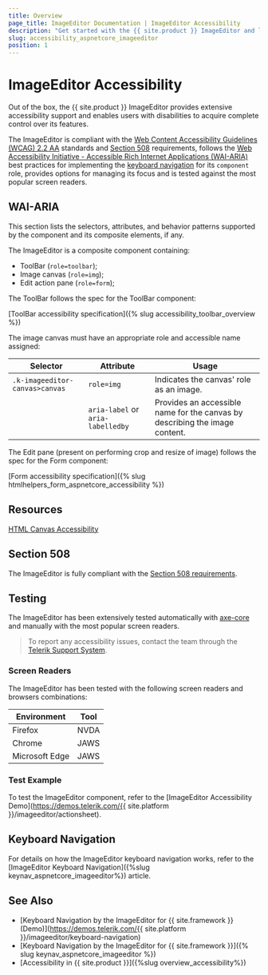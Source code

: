 ```yaml
---
title: Overview
page_title: ImageEditor Documentation | ImageEditor Accessibility
description: "Get started with the {{ site.product }} ImageEditor and learn about its accessibility support for WAI-ARIA, Section 508, and WCAG 2.2."
slug: accessibility_aspnetcore_imageeditor
position: 1
---
```


# ImageEditor Accessibility





Out of the box, the {{ site.product }} ImageEditor provides extensive accessibility support and enables users with disabilities to acquire complete control over its features.


The ImageEditor is compliant with the [Web Content Accessibility Guidelines (WCAG) 2.2 AA](https://www.w3.org/TR/WCAG22/) standards and [Section 508](https://www.section508.gov/) requirements, follows the [Web Accessibility Initiative - Accessible Rich Internet Applications (WAI-ARIA)](https://www.w3.org/WAI/ARIA/apg/) best practices for implementing the [keyboard navigation](#keyboard-navigation) for its `component` role, provides options for managing its focus and is tested against the most popular screen readers.

## WAI-ARIA


This section lists the selectors, attributes, and behavior patterns supported by the component and its composite elements, if any.


The ImageEditor is a composite component containing:


 - ToolBar (`role=toolbar`);
 - Image canvas (`role=img`);
 - Edit action pane (`role=form`);


The ToolBar follows the spec for the ToolBar component:

[ToolBar accessibility specification]({% slug accessibility_toolbar_overview %})


The image canvas must have an appropriate role and accessible name assigned:

| Selector | Attribute | Usage |
| -------- | --------- | ----- |
| `.k-imageeditor-canvas>canvas` | `role=img` | Indicates the canvas' role as an image. |
|  | `aria-label` or `aria-labelledby` | Provides an accessible name for the canvas by describing the image content. |


The Edit pane (present on performing crop and resize of image) follows the spec for the Form component:

[Form accessibility specification]({% slug htmlhelpers_form_aspnetcore_accessibility %})

## Resources

[HTML Canvas Accessibility](https://pauljadam.com/demos/canvas.html)

## Section 508


The ImageEditor is fully compliant with the [Section 508 requirements](http://www.section508.gov/).

## Testing


The ImageEditor has been extensively tested automatically with [axe-core](https://github.com/dequelabs/axe-core) and manually with the most popular screen readers.

> To report any accessibility issues, contact the team through the [Telerik Support System](https://www.telerik.com/account/support-center).

### Screen Readers


The ImageEditor has been tested with the following screen readers and browsers combinations:

| Environment | Tool |
| ----------- | ---- |
| Firefox | NVDA |
| Chrome | JAWS |
| Microsoft Edge | JAWS |



### Test Example

To test the ImageEditor component, refer to the [ImageEditor Accessibility Demo](https://demos.telerik.com/{{ site.platform }}/imageeditor/actionsheet).

## Keyboard Navigation

For details on how the ImageEditor keyboard navigation works, refer to the [ImageEditor Keyboard Navigation]({%slug keynav_aspnetcore_imageeditor%}) article.

## See Also

* [Keyboard Navigation by the ImageEditor for {{ site.framework }} (Demo)](https://demos.telerik.com/{{ site.platform }}/imageeditor/keyboard-navigation)
* [Keyboard Navigation by the ImageEditor for {{ site.framework }}]({% slug keynav_aspnetcore_imageeditor %})
* [Accessibility in {{ site.product }}]({%slug overview_accessibility%})